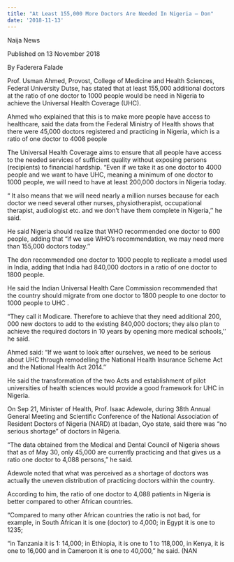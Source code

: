 ```yaml
---
title: "At Least 155,000 More Doctors Are Needed In Nigeria – Don"
date: '2018-11-13'
---
```

Naija News

Published on 13 November 2018

By Faderera Falade

Prof. Usman Ahmed, Provost, College of Medicine and Health Sciences, Federal University Dutse, has stated that at least 155,000 additional doctors at the ratio of one doctor to 1000 people would be need in Nigeria to achieve the Universal Health Coverage (UHC).

Ahmed who explained that this is to make more people have access to healthcare, said the data from the Federal Ministry of Health shows that there were 45,000 doctors registered and practicing in Nigeria, which is a ratio of one doctor to 4008 people

The Universal Health Coverage aims to ensure that all people have access to the needed services of sufficient quality without exposing persons (recipients) to financial hardship.
“Even if we take it as one doctor to 4000 people and we want to have UHC, meaning a minimum of one doctor to 1000 people, we will need to have at least 200,000 doctors in Nigeria today.

“ It also means that we will need nearly a million nurses because for each doctor we need several other nurses, physiotherapist, occupational therapist, audiologist etc. and we don’t have them complete in Nigeria,’’ he said.

He said Nigeria should realize that WHO recommended one doctor to 600 people, adding that “if we use WHO’s recommendation, we may need more than 155,000 doctors today.’’

The don recommended one doctor to 1000 people to replicate a model used in India, adding that India had 840,000 doctors in a ratio of one doctor to 1800 people.

He said the Indian Universal Health Care Commission recommended that the country should migrate from one doctor to 1800 people to one doctor to 1000 people to UHC .

“They call it Modicare. Therefore to achieve that they need additional 200, 000 new doctors to add to the existing 840,000 doctors; they also plan to achieve the required doctors in 10 years by opening more medical schools,’’ he said.

Ahmed said: “If we want to look after ourselves, we need to be serious about UHC through remodelling the National Health Insurance Scheme Act and the National Health Act 2014.’’

He said the transformation of the two Acts and establishment of pilot universities of health sciences would provide a good framework for UHC in Nigeria.

On Sep 21, Minister of Health, Prof. Isaac Adewole, during 38th Annual General Meeting and Scientific Conference of the National Association of Resident Doctors of Nigeria (NARD) at Ibadan, Oyo state, said there was “no serious shortage” of doctors in Nigeria.

“The data obtained from the Medical and Dental Council of Nigeria shows that as of May 30, only 45,000 are currently practicing and that gives us a ratio one doctor to 4,088 persons,” he said.

Adewole noted that what was perceived as a shortage of doctors was actually the uneven distribution of practicing doctors within the country.

According to him, the ratio of one doctor to 4,088 patients in Nigeria is better compared to other African countries.

“Compared to many other African countries the ratio is not bad, for example, in South African it is one (doctor) to 4,000; in Egypt it is one to 1235;

“in Tanzania it is 1: 14,000; in Ethiopia, it is one to 1 to 118,000, in Kenya, it is one to 16,000 and in Cameroon it is one to 40,000,” he said. (NAN
